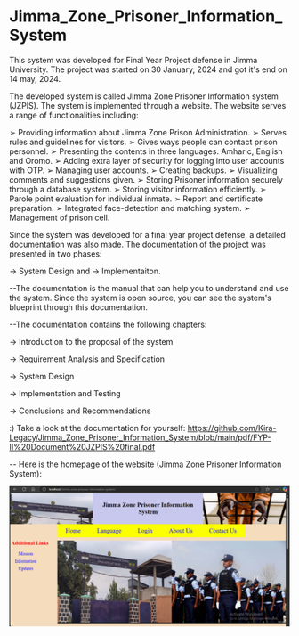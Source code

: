 # Jimma_Zone_Prisoner_Information_System
This system was developed for Final Year Project defense in Jimma University. The project was started on 30 January, 2024 and got it's end on 14 may, 2024.

The developed system is called Jimma Zone Prisoner Information system (JZPIS). The system 
is implemented through a website. The website serves a range of functionalities including:

➢ Providing information about Jimma Zone Prison Administration.
➢ Serves rules and guidelines for visitors.
➢ Gives ways people can contact prison personnel.
➢ Presenting the contents in three languages. Amharic, English and Oromo.
➢ Adding extra layer of security for logging into user accounts with OTP.
➢ Managing user accounts.
➢ Creating backups.
➢ Visualizing comments and suggestions given.
➢ Storing Prisoner information securely through a database system.
➢ Storing visitor information efficiently.
➢ Parole point evaluation for individual inmate.
➢ Report and certificate preparation.
➢ Integrated face-detection and matching system.
➢ Management of prison cell.

Since the system was developed for a final year project defense, a detailed documentation was also made. The documentation of the project was presented in two phases: 

-> System Design and
-> Implementaiton. 

--The documentation is the manual that can help you to understand and use the system. Since the system is open source, you can see the system's blueprint through this documentation. 

--The documentation contains the following chapters:

-> Introduction to the proposal of the system

-> Requirement Analysis and Specification

-> System Design

-> Implementation and Testing 

-> Conclusions and Recommendations

:) Take a look at the documentation for yourself: https://github.com/Kira-Legacy/Jimma_Zone_Prisoner_Information_System/blob/main/pdf/FYP-II%20Document%20JZPIS%20final.pdf

-- Here is the homepage of the website (Jimma Zone Prisoner Information System):

![HTML Image](https://github.com/Kira-Legacy/Image_Repo/blob/main/JZPIS%20homepage.png)


